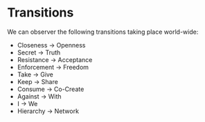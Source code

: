 # Transitions

We can observer the following transitions taking place world-wide:
* Closeness -> Openness
* Secret -> Truth
* Resistance -> Acceptance
* Enforcement -> Freedom
* Take -> Give
* Keep -> Share
* Consume -> Co-Create
* Against -> With
* I -> We
* Hierarchy -> Network
